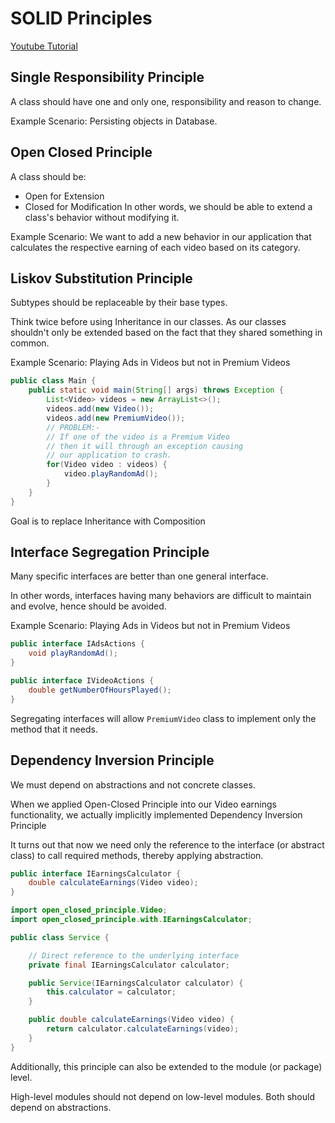 # SOLID Principles

[Youtube Tutorial](https://www.youtube.com/watch?v=HoA6aZPR5K0)

## Single Responsibility Principle

A class should have one and only one, responsibility and reason to change.

Example Scenario:
Persisting objects in Database.

## Open Closed Principle

A class should be:
- Open for Extension
- Closed for Modification
In other words, we should be able to extend a class's behavior without modifying it.

Example Scenario:
We want to add a new behavior in our application
that calculates the respective earning of each video
based on its category.

## Liskov Substitution Principle

Subtypes should be replaceable by their base types.

Think twice before using Inheritance in our classes.
As our classes shouldn't only be extended based on the fact that they shared something in common.

Example Scenario: Playing Ads in Videos but not in Premium Videos

```java
public class Main {
    public static void main(String[] args) throws Exception {
        List<Video> videos = new ArrayList<>();
        videos.add(new Video());
        videos.add(new PremiumVideo());
        // PROBLEM:-
        // If one of the video is a Premium Video
        // then it will through an exception causing
        // our application to crash.
        for(Video video : videos) {
            video.playRandomAd();
        }
    }
}
```

Goal is to replace Inheritance with Composition

## Interface Segregation Principle

Many specific interfaces are better than one general interface.

In other words, interfaces having many behaviors are difficult to maintain and evolve, hence should be avoided.

Example Scenario: Playing Ads in Videos but not in Premium Videos

```java
public interface IAdsActions {
    void playRandomAd();
}
```

```java
public interface IVideoActions {
    double getNumberOfHoursPlayed();
}
```

Segregating interfaces will allow `PremiumVideo` class to implement only the method that it needs.

## Dependency Inversion Principle

We must depend on abstractions and not concrete classes.

When we applied Open-Closed Principle into our Video earnings functionality,
we actually implicitly implemented Dependency Inversion Principle

It turns out that now we need only the reference to the interface (or abstract class) 
to call required methods, thereby applying abstraction.

```java
public interface IEarningsCalculator {
    double calculateEarnings(Video video);
}
```

```java
import open_closed_principle.Video;
import open_closed_principle.with.IEarningsCalculator;

public class Service {

    // Direct reference to the underlying interface
    private final IEarningsCalculator calculator;

    public Service(IEarningsCalculator calculator) {
        this.calculator = calculator;
    }

    public double calculateEarnings(Video video) {
        return calculator.calculateEarnings(video);
    }
}
```

Additionally, this principle can also be extended to the module (or package) level.

High-level modules should not depend on low-level modules. Both should depend on abstractions.


